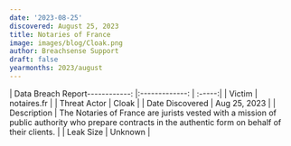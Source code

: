 ```yaml
---
date: '2023-08-25'
discovered: August 25, 2023
title: Notaries of France
image: images/blog/Cloak.png
author: Breachsense Support
draft: false
yearmonths: 2023/august
---
```


| Data Breach Report------------:     |:-------------:    | :-----:|
| Victim      | notaires.fr      | 
| Threat Actor      | Cloak      | 
| Date Discovered      | Aug 25, 2023      | 
| Description      | The Notaries of France are jurists vested with a mission of public authority who prepare contracts in the authentic form on behalf of their clients.      | 
| Leak Size      | Unknown      | 

